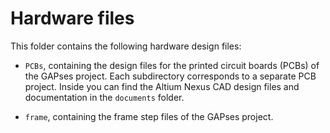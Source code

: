 # Hardware files
This folder contains the following hardware design files:
 
- `PCBs`, containing the design files for the printed circuit boards (PCBs) of the GAPses project.
Each subdirectory corresponds to a separate PCB project. Inside you can find the Altium Nexus CAD design files and documentation in the `documents` folder.

- `frame`, containing the frame step files of the GAPses project.
